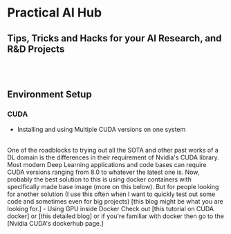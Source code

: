 # Practical AI Hub

## Tips, Tricks and Hacks for your AI Research, and R&D Projects
<br><br>

## Environment Setup

### CUDA

- Installing and using Multiple CUDA versions on one system
<br>
One of the roadblocks to trying out all the SOTA and other past works of a DL domain is the differences in their requirement of Nvidia's CUDA library. Most modern Deep Learning applications and code bases can require CUDA versions ranging from 8.0 to whatever the latest one is. Now, probably the best solution to this is using docker containers with specifically made base image (more on this below). But for people looking for another solution (I use this often when I want to quickly test out some code and sometimes even for big projects) [this blog might be what you are looking for.]
- Using GPU inside Docker
Check out [this tutorial on CUDA docker] or [this detailed blog] or if you're familiar with docker then go to the [Nvidia CUDA's dockerhub page.]





[this blog might be what you are looking for.]: https://medium.com/@peterjussi/multicuda-multiple-versions-of-cuda-on-one-machine-4b6ccda6faae
[this tutorial on CUDA docker]: https://www.celantur.com/blog/run-cuda-in-docker-on-linux/
[this detailed blog]: https://towardsdatascience.com/how-to-properly-use-the-gpu-within-a-docker-container-4c699c78c6d1
[Nvidia CUDA's dockerhub page.]: https://hub.docker.com/r/nvidia/cuda